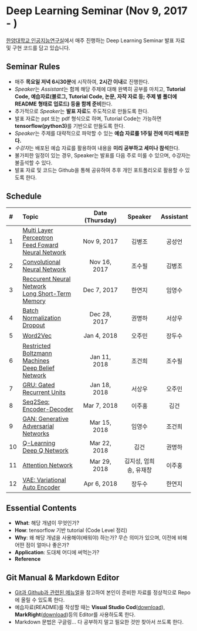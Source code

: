 # Deep Learning Seminar (Nov 9, 2017 - )
[한양대학교 인공지능연구실](http://ai.hanyang.ac.kr/)에서 매주 진행하는 Deep Learning Seminar 발표 자료 및 구현 코드를 담고 있습니다.

## Seminar Rules
* 매주 **목요일 저녁 6시30분**에 시작하여, **2시간 이내**로 진행한다.
* *Speaker*는 *Assistant*는 함께 해당 주제에 대해 완벽히 공부를 마치고, <b>Tutorial Code, 예습자료(블로그, Tutorial Code, 논문, 자작 자료 등; 주제 별 폴더에 README 형태로 업로드) 등을 함께 준비</b>한다.
* 추가적으로 *Speaker*는 **발표 자료**도 주도적으로 만들도록 한다.
* 발표 자료는 ppt 또는 pdf 형식으로 하며, Tutorial Code는 가능하면 <b>tensorflow(python3)</b>를 기반으로 만들도록 한다.
* *Speaker*는 주제를 대략적으로 파악할 수 있는 **예습 자료를 1주일 전에 미리 배포한다.**
* *수강자*는 배포된 예습 자료를 활용하여 내용을 **미리 공부하고 세미나 참석**한다.
* 불가피한 일정이 있는 경우, Speaker는 발표를 다음 주로 미룰 수 있으며, 수강자는 불출석할 수 있다.
* 발표 자료 및 코드는 Github을 통해 공유하여 추후 개인 포트폴리오로 활용할 수 있도록 한다.

## Schedule
|#  | Topic                                  | Date (Thursday) | Speaker | Assistant |
|:--|:---------------------------------------|:---------------:|:-------:|:---------:|
|1  | [Multi Layer Perceptron<br>Feed Foward Neural Network](https://github.com/roomylee/deep-learning-seminar/tree/master/01.%20MLP%20%26%20FFNN)  | Nov 9, 2017     | 김병조    | 공성언     |
|2  | [Convolutional Neural Network](https://github.com/roomylee/deep-learning-seminar/tree/master/02.%20CNN)                                   | Nov 16, 2017    | 조수필    | 김병조     |
|3  | [Reccurent Neural Network <br>Long Short-Term Memory](https://github.com/roomylee/deep-learning-seminar/tree/master/03.%20RNN%20%26%20LSTM)  | Dec 7, 2017     | 한연지    | 임영수     |
|4  | [Batch Normalization<br>Dropout](https://github.com/roomylee/deep-learning-seminar/tree/master/04.%20Batch%20Normalization%20%26%20Dropout) | Dec 28, 2017    | 권명하    | 서상우     |
|5  | [Word2Vec](https://github.com/roomylee/deep-learning-seminar/tree/master/05.%20Word2Vec)                                             												                      | Jan 4, 2018     | 오주민    | 장두수     |
|6  | [Restricted Boltzmann Machines<br>Deep Belief Network](https://github.com/roomylee/deep-learning-seminar/tree/master/06.%20RBM%20%26%20DBN)   | Jan 11, 2018    | 조건희    | 조수필     |
|7  | [GRU: Gated Recurrent Units](https://github.com/roomylee/deep-learning-seminar/tree/master/07.%20GRU)      				                      | Jan 18, 2018    | 서상우    | 오주민     |
|8  | [Seq2Seq: Encoder-Decoder](https://github.com/roomylee/deep-learning-seminar/tree/master/08.%20seq2seq)                               | Mar 7, 2018     | 이주홍    | 김건      |
|9  | [GAN: Generative Adversarial Networks](https://github.com/roomylee/deep-learning-seminar/tree/master/10.%20GAN)                            | Mar 15, 2018    | 임영수    | 조건희     |
|10 | [Q-Learning<br>Deep Q Network](https://github.com/roomylee/deep-learning-seminar/tree/master/11.%20Q-Learning%20%26%20DQN)                | Mar 22, 2018    | 김건     | 권명하     |
|11 | [Attention Network](https://github.com/roomylee/deep-learning-seminar/tree/master/12.%20Attention%20Network)                   | Mar 29, 2018    | 김지성, 엄희송, 유재창   | 이주홍  |
|12 | [VAE: Variational Auto Encoder](https://github.com/roomylee/deep-learning-seminar/tree/master/09.%20VAE)                                   | Apr 6, 2018     | 장두수    | 한연지     |



## Essential Contents
* **What**: 해당 개념이 무엇인가?
* **How**: tensorflow 기반 tutorial (Code Level 정리)
* **Why**: 왜 해당 개념을 사용해야(배워야) 하는가? 무슨 의미가 있으며, 이전에 비해 어떤 점이 얼마나 좋은가?
* **Application**: 도대체 어디에 써먹는가?
* **Reference**


## Git Manual & Markdown Editor
* [Git과 Github과 관련된 메뉴얼](https://github.com/roomylee/deep-learning-seminar/blob/master/git%20%26%20github.pdf)을 참고하여 본인이 준비한 자료를 정상적으로 Repo에 올릴 수 있도록 한다.
* 예습자료(README)를 작성할 때는 **Visual Studio Cod**([download](https://code.visualstudio.com/Download)), **MarkRight**([download](https://github.com/dvcrn/markright/releases/download/0.1.11/MarkRight_Windows64.exe))등의 Editor를 사용하도록 한다.
* Markdown 문법은 구글링... 다 공부하지 말고 필요한 것만 찾아서 쓰도록 한다.